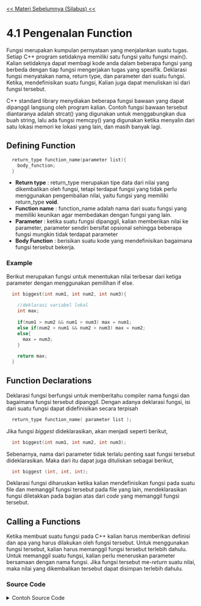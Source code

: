 [<< Materi Sebelumnya (Silabus) <<](../silabus.md)
# 4.1 Pengenalan Function

Fungsi merupakan kumpulan pernyataan yang menjalankan suatu tugas. Setiap C++ program setidaknya memiliki satu fungsi yaitu fungsi main(). Kalian setidaknya dapat membagi kode anda dalam beberapa fungsi yang berbeda dengan tiap fungsi mengerjakan tugas yang spesifik. Deklarasi fungsi menyatakan nama, return type, dan parameter dari suatu fungsi. Ketika, mendefinisikan suatu fungsi, Kalian juga dapat menuliskan isi dari fungsi tersebut.

C++ standard library menydiakan beberapa fungsi bawaan yang dapat dipanggil langsung oleh program kalian. Contoh fungsi bawaan tersebut diantaranya adalah strcat() yang digunakan untuk menggabungkan dua buah string, lalu ada fungsi memcpy() yang digunakan ketika menyalin dari satu lokasi memori ke lokasi yang lain, dan masih banyak lagi.

## Defining Function

```c
  return_type function_name(parameter list){
    body_function;
  }
```

- __Return type__   : return_type merupakan tipe data dari nilai yang dikembalikan oleh fungsi, tetapi terdapat fungsi yang tidak perlu menggunakan pengembalian nilai, yaitu fungsi yang memiliki return_type **void**.
- __Function name__ : function_name adalah nama dari suatu fungsi yang memiliki keunikan agar membedakan dengan fungsi yang lain. 
- __Parameter__     : ketika suatu fungsi dipanggil, kalian memberikan nilai ke parameter, parameter sendiri bersifat opsional sehingga beberapa fungsi mungkin tidak terdapat parameter
- __Body Function__ : berisikan suatu kode yang mendefinisikan bagaimana fungsi tersebut bekerja.

### Example
Berikut merupakan fungsi untuk menentukan nilai terbesar dari ketiga parameter dengan menggunakan pemilihan if else.

```c
  int biggest(int num1, int num2, int num3){
    
    //deklarasi variabel lokal
    int max;
    
    if(num1 > num2 && num1 > num3) max = num1;
    else if(num2 > num1 && num2 > num3) max = num2;
    else{
      max = num3;
    }
    
    return max;
  }
```

## Function Declarations
Deklarasi fungsi berfungsi untuk memberitahu compiler nama fungsi dan bagaimana fungsi tersebut dipanggil. Dengan adanya deklarasi fungsi, isi dari suatu fungsi dapat didefinisikan secara terpisah

```c
  return_type function_name( parameter list );
```

Jika fungsi _biggest_ dideklarasikan, akan menjadi seperti berikut,

```c
  int biggest(int num1, int num2, int num3);
```

Sebenarnya, nama dari parameter tidak terlalu penting saat fungsi tersebut dideklarasikan. Maka dari itu dapat juga dituliskan sebagai berikut,

```c
  int biggest (int, int, int);
```

Deklarasi fungsi diharuskan ketika kalian mendefinisikan fungsi pada suatu file dan memanggil fungsi tersebut pada file yang lain, mendeklarasikan fungsi diletakkan pada bagian atas dari  _code_ yang memanggil fungsi tersebut. 

## Calling a Functions
Ketika membuat suatu fungsi pada C++ kalian harus memberikan definisi dan apa yang harus dilakukan oleh fungsi tersebut. Untuk menggunakan fungsi tersebut, kalian harus memanggil fungsi tersebut terlebih dahulu.
Untuk memanggil suatu fungsi, kalian perlu meneruskan parameter bersamaan dengan nama fungsi. Jika fungsi tersebut me-*return* suatu nilai, maka nilai yang dikembalikan tersebut dapat disimpan terlebih dahulu.


### Source Code


<details>
  <summary>Contoh Source Code</summary>
  
  ```c
#include <stdio.h>

int biggest(int, int, int);

int main(){
	int x = 4, y = 5, z = 2, max;
  	
  	max = biggest(x,y,z);
  	printf("the biggest number is %d", max);
}

int biggest(int num1, int num2, int num3){
    
	//deklarasi variabel lokal
    int max;
    
    if(num1 > num2 && num1 > num3) max = num1;
    else if(num2 > num1 && num2 > num3) max = num2;
    else{
      max = num3;
    }
    
    return max;
}
  
//the biggest number is 5
  ```
</details>
